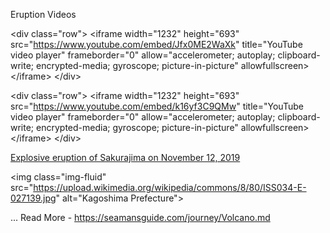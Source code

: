 Eruption Videos

&lt;div class=&quot;row&quot;&gt;
&lt;iframe width=&quot;1232&quot; height=&quot;693&quot; src=&quot;https://www.youtube.com/embed/Jfx0ME2WaXk&quot; 
title=&quot;YouTube video player&quot; frameborder=&quot;0&quot; 
allow=&quot;accelerometer; autoplay; clipboard-write; encrypted-media; gyroscope; picture-in-picture&quot; 
allowfullscreen&gt;&lt;/iframe&gt;
&lt;/div&gt;

&lt;div class=&quot;row&quot;&gt;
&lt;iframe width=&quot;1232&quot; height=&quot;693&quot; src=&quot;https://www.youtube.com/embed/k16yf3C9QMw&quot; 
title=&quot;YouTube video player&quot; frameborder=&quot;0&quot; 
allow=&quot;accelerometer; autoplay; clipboard-write; encrypted-media; gyroscope; picture-in-picture&quot; 
allowfullscreen&gt;&lt;/iframe&gt;
&lt;/div&gt;

[Explosive eruption of Sakurajima on November 12, 2019](https://www.youtube.com/watch?v=wqxnJQcQXss)

&lt;img class=&quot;img-fluid&quot; src=&quot;https://upload.wikimedia.org/wikipedia/commons/8/80/ISS034-E-027139.jpg&quot; 
alt=&quot;Kagoshima Prefecture&quot;&gt;


 ...
Read More - https://seamansguide.com/journey/Volcano.md
